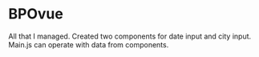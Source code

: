# BPOvue
All that I managed. Created two components for date input and city input. Main.js can operate with data from components. 
